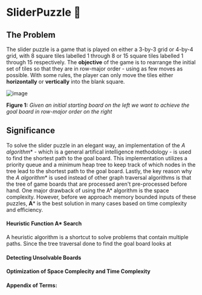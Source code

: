# SliderPuzzle 🧩
## The Problem
The slider puzzle is a game that is played on either a 3-by-3 grid or 4-by-4 grid, with 8 square tiles labelled 1 through 8 or 15 square tiles labelled 1 through 15 respectively.  The **objective** of the game is to rearrange the initial set of tiles so that they are in row-major order - using as few moves as possible.  With some rules, the player can only move the tiles either **horizontally** or **vertically** into the blank square.  

![image](https://user-images.githubusercontent.com/68613171/167739024-e9274d26-ee81-4298-a36e-293ecbe33c63.png)

**Figure 1:** _Given an initial starting board on the left we want to achieve the goal board in row-major order on the right_

## Significance 
To solve the slider puzzle in an elegant way, an implementation of the **A* algorithm** - which is a general artifical intelligence methodology - is used to find the shortest path to the goal board. This implementation utilizes a priority queue and a minimum heap tree to keep track of which nodes in the tree lead to the shortest path to the goal board.  Lastly, the key reason why the **A* algorithm** is used instead of other graph traversal algorithms is that the tree of game boards that are processed aren't pre-processed before hand.  One major drawback of using the A* algorithm is the space complexity.  However, before we approach memory bounded inputs of these puzzles, **A*** is the best solution in many cases based on time complexity and efficiency.    

#### Heuristic Function A* Search

A heuristic algorithm is a shortcut to solve problems that contain multiple paths.  Since the tree traversal done to find the goal board looks at 


#### Detecting Unsolvable Boards


#### Optimization of Space Complecity and Time Complexity 


#### Appendix of Terms: 
